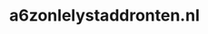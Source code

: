 ---
layout: post
title: "a6zonlelystaddronten.nl"
internal_url: "/dutchgov/a6zonlelystaddronten.nl.html"
subdomains_count: 2
all_subdomains_count: 2
urls_count: 2
ssl_rank: 0
http_rank: 30
url_link: /data/a6zonlelystaddronten.nl/urls.txt
all_subdomains_link: /data/a6zonlelystaddronten.nl/all_subdomains.txt
subdomains_link: /data/a6zonlelystaddronten.nl/subdomains.txt
categories: dutchgov
---
